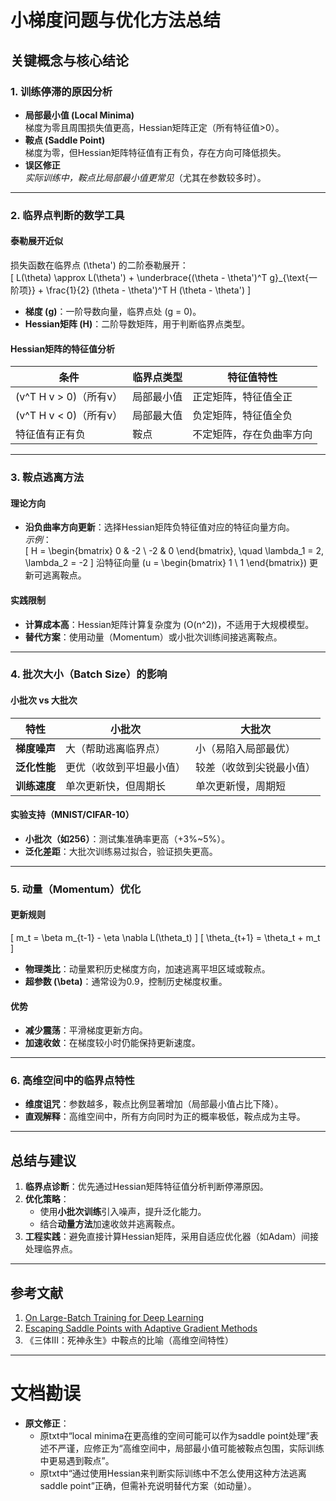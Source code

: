 # 小梯度问题与优化方法总结

## 关键概念与核心结论

### 1. 训练停滞的原因分析
- **局部最小值 (Local Minima)**  
  梯度为零且周围损失值更高，Hessian矩阵正定（所有特征值>0）。
- **鞍点 (Saddle Point)**  
  梯度为零，但Hessian矩阵特征值有正有负，存在方向可降低损失。
- **误区修正**  
  *实际训练中，鞍点比局部最小值更常见*（尤其在参数较多时）。

---

### 2. 临界点判断的数学工具
#### 泰勒展开近似
损失函数在临界点 \(\theta'\) 的二阶泰勒展开：  
\[
L(\theta) \approx L(\theta') + \underbrace{(\theta - \theta')^T g}_{\text{一阶项}} + \frac{1}{2} (\theta - \theta')^T H (\theta - \theta')
\]
- **梯度 \(g\)**：一阶导数向量，临界点处 \(g = 0\)。
- **Hessian矩阵 \(H\)**：二阶导数矩阵，用于判断临界点类型。

#### Hessian矩阵的特征值分析
| 条件                     | 临界点类型 | 特征值特性               |
|--------------------------|------------|--------------------------|
| \(v^T H v > 0\)（所有v） | 局部最小值 | 正定矩阵，特征值全正     |
| \(v^T H v < 0\)（所有v） | 局部最大值 | 负定矩阵，特征值全负     |
| 特征值有正有负           | 鞍点       | 不定矩阵，存在负曲率方向 |

---

### 3. 鞍点逃离方法
#### 理论方向
- **沿负曲率方向更新**：选择Hessian矩阵负特征值对应的特征向量方向。  
  *示例*：  
  \[
  H = \begin{bmatrix} 0 & -2 \\ -2 & 0 \end{bmatrix}, \quad \lambda_1 = 2, \lambda_2 = -2
  \]
  沿特征向量 \(u = \begin{bmatrix} 1 \\ 1 \end{bmatrix}\) 更新可逃离鞍点。

#### 实践限制
- **计算成本高**：Hessian矩阵计算复杂度为 \(O(n^2)\)，不适用于大规模模型。
- **替代方案**：使用动量（Momentum）或小批次训练间接逃离鞍点。

---

### 4. 批次大小（Batch Size）的影响
#### 小批次 vs 大批次
| 特性               | 小批次                     | 大批次                     |
|--------------------|---------------------------|---------------------------|
| **梯度噪声**       | 大（帮助逃离临界点）      | 小（易陷入局部最优）      |
| **泛化性能**       | 更优（收敛到平坦最小值）  | 较差（收敛到尖锐最小值）  |
| **训练速度**       | 单次更新快，但周期长      | 单次更新慢，周期短        |

#### 实验支持（MNIST/CIFAR-10）
- **小批次（如256）**：测试集准确率更高（+3%~5%）。
- **泛化差距**：大批次训练易过拟合，验证损失更高。

---

### 5. 动量（Momentum）优化
#### 更新规则
\[
m_t = \beta m_{t-1} - \eta \nabla L(\theta_t)
\]
\[
\theta_{t+1} = \theta_t + m_t
\]
- **物理类比**：动量累积历史梯度方向，加速逃离平坦区域或鞍点。
- **超参数 \(\beta\)**：通常设为0.9，控制历史梯度权重。

#### 优势
- **减少震荡**：平滑梯度更新方向。
- **加速收敛**：在梯度较小时仍能保持更新速度。

---

### 6. 高维空间中的临界点特性
- **维度诅咒**：参数越多，鞍点比例显著增加（局部最小值占比下降）。
- **直观解释**：高维空间中，所有方向同时为正的概率极低，鞍点成为主导。

---

## 总结与建议
1. **临界点诊断**：优先通过Hessian矩阵特征值分析判断停滞原因。
2. **优化策略**：  
   - 使用**小批次训练**引入噪声，提升泛化能力。  
   - 结合**动量方法**加速收敛并逃离鞍点。  
3. **工程实践**：避免直接计算Hessian矩阵，采用自适应优化器（如Adam）间接处理临界点。

---

## 参考文献
1. [On Large-Batch Training for Deep Learning](https://arxiv.org/abs/1609.04836)  
2. [Escaping Saddle Points with Adaptive Gradient Methods](https://arxiv.org/abs/1901.09149)  
3. 《三体Ⅲ：死神永生》中鞍点的比喻（高维空间特性）  

---

# 文档勘误
- **原文修正**：  
  - 原txt中“local minima在更高维的空间可能可以作为saddle point处理”表述不严谨，应修正为“高维空间中，局部最小值可能被鞍点包围，实际训练中更易遇到鞍点”。
  - 原txt中“通过使用Hessian来判断实际训练中不怎么使用这种方法逃离saddle point”正确，但需补充说明替代方案（如动量）。
